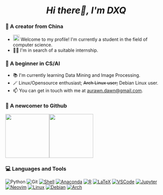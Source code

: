 <h1 align="center"><em>Hi there👋, I'm DXQ</em></h1>  

### 📝 A creator from China
- <img src="https://media.giphy.com/media/fYSnHlufseco8Fh93Z/giphy.gif" width="20"> Welcome to my profile! I'm currently a student in the field of computer science.
- 👨‍💼 I'm in search of a suitable internship.


### 🌱 A beginner in CS/AI
- 📚 I'm currently learning Data Mining and Image Processing.
- 🪄 Linux/Opensource enthusiast; ~~Arch Linux user;~~ Debian Linux user.
- 📫 You can get in touch with me at aurawn.dawn@gmail.com.


### 🔭 A newcomer to Github
<!-- rank_icon=percentile -->
<img align="" height="137px" src="https://github-readme-stats-one-rosy.vercel.app/api?username=aurawn01dawn&hide_title=true&show_icons=true&count_private=true&line_height=21&theme=transparent" /><img align="" height="137px" src="https://github-readme-stats-one-rosy.vercel.app/api/top-langs/?username=aurawn01dawn&hide_title=true&layout=compact&hide=html&theme=transparent" />


### 💻 Languages and Tools
![Python](https://img.shields.io/badge/-Python-%233776AB?style=flat-square&logo=python&logoColor=ffffff) 
![Git](https://img.shields.io/badge/-Git-%23F05032?style=flat-square&logo=git&logoColor=%23ffffff)
[![Shell](https://img.shields.io/badge/Shell-%23121011.svg?&style=flat-square&logo=gnu-bash&logoColor=white)](https://www.gnu.org/software/bash/)
[![Anaconda](https://img.shields.io/badge/Anaconda-44A833?&style=flat-square&logo=anaconda&logoColor=white)](https://www.anaconda.com/)
[![R](https://img.shields.io/badge/R-%23276DC3.svg?&style=flat-square&logo=R&logoColor=white)](https://www.r-project.org/)
[![LaTeX](https://img.shields.io/badge/LaTeX-%23008080.svg?&style=flat-square&logo=latex&logoColor=white)](https://www.latex-project.org/)
[![VSCode](https://img.shields.io/badge/VSCode-%23007ACC.svg?&style=flat-square&logo=visual-studio-code&logoColor=white)](https://code.visualstudio.com/)
[![Jupyter](https://img.shields.io/badge/Jupyter-%23F37626.svg?&style=flat-square&logo=jupyter&logoColor=white)](https://jupyter.org/)
[![Neovim](https://img.shields.io/badge/Neovim-%2357A143.svg?&style=flat-square&logo=neovim&logoColor=white)](https://neovim.io/)
[![Linux](https://img.shields.io/badge/Linux-%23FCC624.svg?&style=flat-square&logo=linux&logoColor=black)](https://www.linux.org/)
[![Debian](https://img.shields.io/badge/Debian-A81D33?&style=flat-square&logo=debian&logoColor=white)](https://www.debian.org/)
[![Arch](https://img.shields.io/badge/Arch-1793D1?&style=flat-square&logo=arch-linux&logoColor=white)](https://archlinux.org/)







